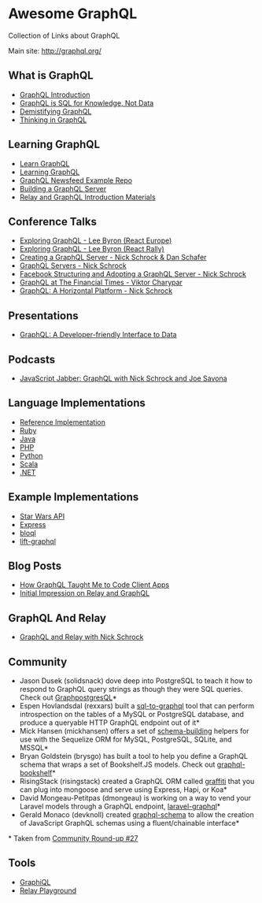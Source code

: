 # Awesome GraphQL

Collection of Links about GraphQL

Main site: http://graphql.org/

## What is GraphQL

- [GraphQL Introduction](https://facebook.github.io/react/blog/2015/05/01/graphql-introduction.html)
- [GraphQL is SQL for Knowledge, Not Data](http://hhvm.ovh/entry/graphql-is-sql-for-knowledge-not-data)
- [Demistifying GraphQL](https://medium.com/@devknoll/demystifying-graphql-86fb2febee14)
- [Thinking in GraphQL](https://facebook.github.io/relay/docs/thinking-in-graphql.html)

## Learning GraphQL

- [Learn GraphQL](https://learngraphql.com/)
- [Learning GraphQL](https://github.com/mugli/learning-graphql)
- [GraphQL Newsfeed Example Repo](https://github.com/reindexio/graphql-nodejs-newsfeed)
- [Building a GraphQL Server](https://www.reindex.io/blog/building-a-graphql-server-with-node-js-and-sql/)
- [Relay and GraphQL Introduction Materials](https://quip.com/oLxzA1gTsJsE)

## Conference Talks

- [Exploring GraphQL - Lee Byron (React Europe)](https://www.youtube.com/watch?v=WQLzZf34FJ8)
- [Exploring GraphQL - Lee Byron (React Rally)](https://www.youtube.com/watch?v=cr4QB3j8qFc)
- [Creating a GraphQL Server - Nick Schrock & Dan Schafer](https://www.youtube.com/watch?v=gY48GW87Feo)
- [GraphQL Servers - Nick Schrock](https://www.youtube.com/watch?v=KOudxKJXsjc)
- [Facebook Structuring and Adopting a GraphQL Server - Nick Schrock](https://www.youtube.com/watch?v=ox8qGHUHrQo)
- [GraphQL at The Financial Times - Viktor Charypar](https://www.youtube.com/watch?v=S0s935RKKB4)
- [GraphQL: A Horizontal Platform - Nick Schrock](https://www.youtube.com/watch?v=LQFQl8EsV3k)

## Presentations

- [GraphQL: A Developer-friendly Interface to Data](https://speakerdeck.com/fson/graphql-a-developer-friendly-interface-to-data)

## Podcasts

- [JavaScript Jabber: GraphQL with Nick Schrock and Joe Savona](https://devchat.tv/js-jabber/152-jsj-graphql-and-relay-with-nick-schrock-and-joe-savona-)

## Language Implementations

- [Reference Implementation](https://github.com/graphql/graphql-js)
- [Ruby](https://github.com/rmosolgo/graphql-ruby)
- [Java](https://github.com/andimarek/graphql-java)
- [PHP](https://github.com/webonyx/graphql-php)
- [Python](https://github.com/dittos/graphql-py)
- [Scala](https://github.com/sangria-graphql/sangria)
- [.NET](https://github.com/joemcbride/graphql-dotnet)

## Example Implementations

- [Star Wars API](https://github.com/graphql/swapi-graphql)
- [Express](https://github.com/graphql/express-graphql)
- [bloql](https://github.com/adriantoine/bloql)
- [lift-graphql](https://github.com/jdivock/lift-graphql)

## Blog Posts

- [How GraphQL Taught Me to Code Client Apps](https://medium.com/@gregoryziegan/how-graphql-taught-me-to-code-client-apps-1c631a9953bd)
- [Initial Impression on Relay and GraphQL](https://kadira.io/blog/graphql/initial-impression-on-relay-and-graphql)

## GraphQL And Relay

- [GraphQL and  Relay with Nick Schrock](http://softwareengineeringdaily.com/2015/09/19/graphql-and-relay-with-nick-schrock/)

## Community 

- Jason Dusek (solidsnack) dove deep into PostgreSQL to teach it how to respond to GraphQL query strings as though they were SQL queries. Check out [GraphpostgresQL](https://github.com/solidsnack/GraphpostgresQL)*
- Espen Hovlandsdal (rexxars) built a [sql-to-graphql](https://github.com/vaffel/sql-to-graphql) tool that can perform introspection on the tables of a MySQL or PostgreSQL database, and produce a queryable HTTP GraphQL endpoint out of it*
- Mick Hansen (mickhansen) offers a set of [schema-building](https://github.com/mickhansen/graphql-sequelize) helpers for use with the Sequelize ORM for MySQL, PostgreSQL, SQLite, and MSSQL*
- Bryan Goldstein (brysgo) has built a tool to help you define a GraphQL schema that wraps a set of Bookshelf.JS models. Check out [graphql-bookshelf](https://github.com/brysgo/graphql-bookshelf)*
- RisingStack (risingstack) created a GraphQL ORM called [graffiti](https://github.com/RisingStack/graffiti) that you can plug into mongoose and serve using Express, Hapi, or Koa*
- David Mongeau-Petitpas (dmongeau) is working on a way to vend your Laravel models through a GraphQL endpoint, [laravel-graphql](https://github.com/Folkloreatelier/laravel-graphql)*
- Gerald Monaco (devknoll) created [graphql-schema](https://github.com/devknoll/graphql-schema) to allow the creation of JavaScript GraphQL schemas using a fluent/chainable interface*


\* Taken from [Community Round-up #27](http://facebook.github.io/react/blog/2015/09/14/community-roundup-27.html)

## Tools

- [GraphiQL](https://github.com/graphql/graphiql)
- [Relay Playground](https://facebook.github.io/relay/prototyping/playground.html)
